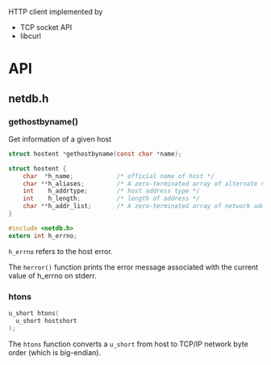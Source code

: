 HTTP client implemented by

* TCP socket API
* libcurl

# API

## netdb.h

### gethostbyname()

Get information of a given host
 
```c
struct hostent *gethostbyname(const char *name);
```

```c
struct hostent {
    char  *h_name;            /* official name of host */
    char **h_aliases;         /* A zero-terminated array of alternate names for the host */
    int    h_addrtype;        /* host address type */
    int    h_length;          /* length of address */
    char **h_addr_list;       /* A zero-terminated array of network addresses for the host. Host addresses are returned in network byte order*/
}
```

```c
#include <netdb.h>
extern int h_errno;
```

``h_errno`` refers to the host error.

The ``herror()`` function prints the error message associated with the current value of h_errno on stderr.

### htons

```c
u_short htons(
  u_short hostshort
);
```

The ``htons`` function converts a ``u_short`` from host to TCP/IP network byte order (which is big-endian).